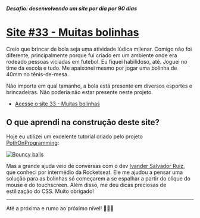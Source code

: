 ##### Desafio: desenvolvendo um site por dia por 90 dias 

# [Site #33 - Muitas bolinhas](https://www.dorlyneto.com/90sites/33-muitas-bolinhas)

Creio que brincar de bola seja uma atividade lúdica milenar. Comigo não foi diferente, principalmente porque fui criado em um ambiente onde era rodeado pessoas viciadas em futebol. Eu fiquei habilidoso, até. Joguei no time da escola e tudo. Me apaixonei mesmo por jogar uma bolinha de 40mm no tênis-de-mesa.

Não importa em qual tamanho, a bola está presente em diversos esportes e brincadeiras. Não poderia não estar presente neste projeto.

* [Acesse o site 33 - Muitas bolinhas](https://www.dorlyneto.com/90sites/33-muitas-bolinhas)

## O que aprendi na construção deste site?
 
Hoje eu utilizei um excelente tutorial criado pelo projeto [PothOnProgramming](https://www.youtube.com/c/PothOnProgramming/):

[![Bouncy balls](https://img.youtube.com/vi/hoWjnidQOms/maxresdefault.jpg)](https://www.youtube.com/watch?v=hoWjnidQOms)

Mas a grande ajuda veio de conversas com o dev [Ivander Salvador Ruiz](https://github.com/ivandersr), que conheci por intermédio da Rocketseat. Ele me ajudou a pensar uma solução para as bolinhas só começarem a se espalhar a partir do clique do mouse e do touchscreen. Além disso, me deu dicas preciosas de estilização do CSS. Muito obrigado!

---

Até a próxima e rumo ao próximo nível! 🚀🚀🚀



